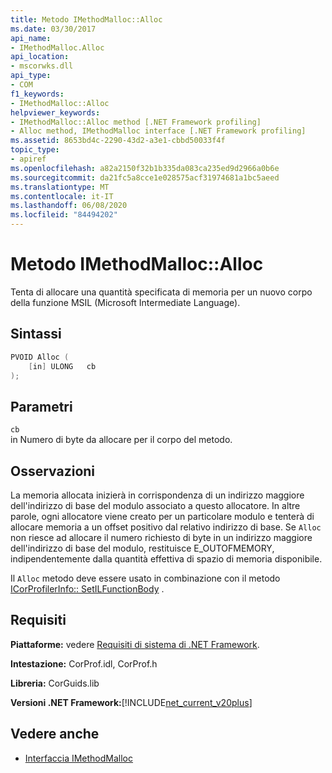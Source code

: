 ```yaml
---
title: Metodo IMethodMalloc::Alloc
ms.date: 03/30/2017
api_name:
- IMethodMalloc.Alloc
api_location:
- mscorwks.dll
api_type:
- COM
f1_keywords:
- IMethodMalloc::Alloc
helpviewer_keywords:
- IMethodMalloc::Alloc method [.NET Framework profiling]
- Alloc method, IMethodMalloc interface [.NET Framework profiling]
ms.assetid: 8653bd4c-2290-43d2-a3e1-cbbd50033f4f
topic_type:
- apiref
ms.openlocfilehash: a82a2150f32b1b335da083ca235ed9d2966a0b6e
ms.sourcegitcommit: da21fc5a8cce1e028575acf31974681a1bc5aeed
ms.translationtype: MT
ms.contentlocale: it-IT
ms.lasthandoff: 06/08/2020
ms.locfileid: "84494202"
---
```

# <a name="imethodmallocalloc-method"></a>Metodo IMethodMalloc::Alloc

Tenta di allocare una quantità specificata di memoria per un nuovo corpo della funzione MSIL (Microsoft Intermediate Language).

## <a name="syntax"></a>Sintassi

```cpp
PVOID Alloc (
    [in] ULONG   cb
);
```

## <a name="parameters"></a>Parametri

`cb`\
in Numero di byte da allocare per il corpo del metodo.

## <a name="remarks"></a>Osservazioni

 La memoria allocata inizierà in corrispondenza di un indirizzo maggiore dell'indirizzo di base del modulo associato a questo allocatore. In altre parole, ogni allocatore viene creato per un particolare modulo e tenterà di allocare memoria a un offset positivo dal relativo indirizzo di base. Se `Alloc` non riesce ad allocare il numero richiesto di byte in un indirizzo maggiore dell'indirizzo di base del modulo, restituisce E_OUTOFMEMORY, indipendentemente dalla quantità effettiva di spazio di memoria disponibile.

 Il `Alloc` metodo deve essere usato in combinazione con il metodo [ICorProfilerInfo:: SetILFunctionBody](icorprofilerinfo-setilfunctionbody-method.md) .

## <a name="requirements"></a>Requisiti
 **Piattaforme:** vedere [Requisiti di sistema di .NET Framework](../../get-started/system-requirements.md).

 **Intestazione:** CorProf.idl, CorProf.h

 **Libreria:** CorGuids.lib

 **Versioni .NET Framework:**[!INCLUDE[net_current_v20plus](../../../../includes/net-current-v20plus-md.md)]

## <a name="see-also"></a>Vedere anche

- [Interfaccia IMethodMalloc](imethodmalloc-interface.md)
